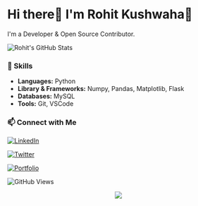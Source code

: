 <!-- Your Name -->
# Hi there👋 I'm Rohit Kushwaha🙏

<!-- Introduction -->
I'm a Developer & Open Source Contributor.

<!-- GitHub Stats -->
![Rohit's GitHub Stats](https://github-readme-stats.vercel.app/api?username=kusrohit&show_icons=true&count_private=true&hide=issues,contribs&theme=radical)

<!-- Skills -->
### 🚀 Skills
- **Languages:** Python
- **Library & Frameworks:** Numpy, Pandas, Matplotlib, Flask
- **Databases:** MySQL
- **Tools:** Git, VSCode

<!-- Featured Projects -->
<!-- ### 🔭 Featured Projects -->
<!-- - [Project 1](https://github.com/kusrohit/project1): Brief description of the project. -->
<!-- - [Project 2](https://github.com/kusrohit/project2): Brief description of the project. -->
<!-- - [Project 3](https://github.com/kusrohit/project3): Brief description of the project. -->

<!-- Connect with me -->
### 📫 Connect with Me
[![LinkedIn](https://img.shields.io/badge/LinkedIn-Connect-blue)](https://www.linkedin.com/in/ikushrohit/)

[![Twitter](https://img.shields.io/badge/Twitter-Follow-blue)](https://twitter.com/kushtwts)

[![Portfolio](https://img.shields.io/badge/Portfolio-Visit-brightgreen)](https://kushrohit.showwcase.com)

<!-- Visitors Counter (excluding yourself) -->
![GitHub Views](https://komarev.com/ghpvc/?username=kusrohit)

<!-- GitHub Activity Graph -->
<!-- [![Github Activity Graph](https://github-readme-activity-graph.vercel.app/graph?username=kusrohit&bg_color=13715f&color=000405&line=0010f0&point=000000&area=true&hide_border=true)](https://github.com/ashutosh00710/github-readme-activity-graph) -->

<!-- GitHub Trophies -->
<!-- ![Trophies](https://github-profile-trophy.vercel.app/?username=kusrohit&theme=nord) -->

<!-- GitHub Streak -->
<!-- ![GitHub Streak](https://github-readme-streak-stats.herokuapp.com/?user=kusrohit&theme=dark)  -->

<!-- Footer -->
<p align="center">
  <img src="https://img.shields.io/badge/Built%20By-Rohit%20Kushwaha-blue?style=for-the-badge">
</p>

